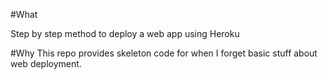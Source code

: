 #What

Step by step method to deploy a web app using Heroku

#Why
This repo provides skeleton code for when I forget basic stuff about web deployment.
